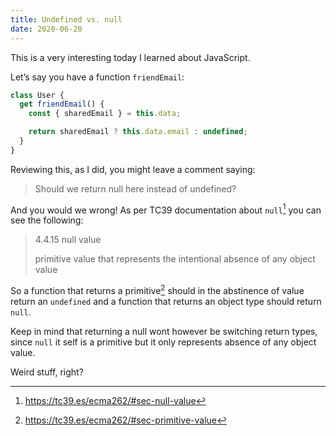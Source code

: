 ```yaml
---
title: Undefined vs. null
date: 2020-06-20
---
```


This is a very interesting today I learned about JavaScript.

Let’s say you have a function `friendEmail`:

```javascript
class User {
  get friendEmail() {
    const { sharedEmail } = this.data;

    return sharedEmail ? this.data.email : undefined;
  }
}
```

Reviewing this, as I did, you might leave a comment saying:

> Should we return null here instead of undefined?

And you would we wrong! As per TC39 documentation about `null`[^1] you can see the following:

> 4.4.15 null value
>
> primitive value that represents the intentional absence of any object value

So a function that returns a primitive[^2] should in the abstinence of value return an `undefined` and a function that returns an object type should return `null`.

Keep in mind that returning a null wont however be switching return types, since `null` it self is a primitive but it only represents absence of any object value.

Weird stuff, right?

[^1]: https://tc39.es/ecma262/#sec-null-value
[^2]: https://tc39.es/ecma262/#sec-primitive-value

